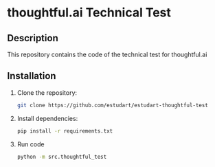 # thoughtful.ai Technical Test

## Description
This repository contains the code of the technical test for thoughtful.ai

## Installation
1. Clone the repository:
   ```bash
   git clone https://github.com/estudart/estudart-thoughtful-test
2. Install dependencies:
   ```bash
   pip install -r requirements.txt
3. Run code
    ```bash
    python -m src.thoughtful_test

